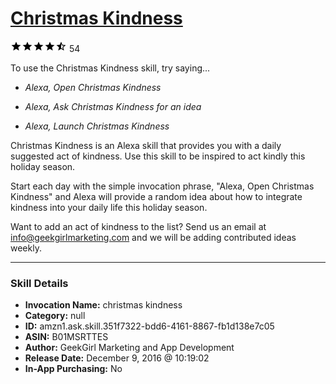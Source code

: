 # [Christmas Kindness](http://alexa.amazon.com/#skills/amzn1.ask.skill.351f7322-bdd6-4161-8867-fb1d138e7c05)
![4.9 stars](../../images/ic_star_black_18dp_1x.png)![4.9 stars](../../images/ic_star_black_18dp_1x.png)![4.9 stars](../../images/ic_star_black_18dp_1x.png)![4.9 stars](../../images/ic_star_black_18dp_1x.png)![4.9 stars](../../images/ic_star_half_black_18dp_1x.png) 54

To use the Christmas Kindness skill, try saying...

* *Alexa, Open Christmas Kindness*

* *Alexa, Ask Christmas Kindness for an idea*

* *Alexa, Launch Christmas Kindness*

Christmas Kindness is an Alexa skill that provides you with a daily suggested act of kindness. Use this skill to be inspired to act kindly this holiday season.

Start each day with the simple invocation phrase, "Alexa, Open Christmas Kindness" and Alexa will provide a random idea about how to integrate kindness into your daily life this holiday season. 

Want to add an act of kindness to the list? Send us an email at info@geekgirlmarketing.com and we will be adding contributed ideas weekly.

***

### Skill Details

* **Invocation Name:** christmas kindness
* **Category:** null
* **ID:** amzn1.ask.skill.351f7322-bdd6-4161-8867-fb1d138e7c05
* **ASIN:** B01MSRTTES
* **Author:** GeekGirl Marketing and App Development
* **Release Date:** December 9, 2016 @ 10:19:02
* **In-App Purchasing:** No
